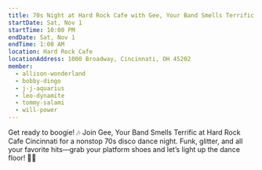 ```yaml
---
title: 70s Night at Hard Rock Cafe with Gee, Your Band Smells Terrific
startDate: Sat, Nov 1
startTime: 10:00 PM
endDate: Sat, Nov 1
endTime: 1:00 AM
location: Hard Rock Cafe
locationAddress: 1000 Broadway, Cincinnati, OH 45202
member:
  - allison-wonderland
  - bobby-dingo
  - j-j-aquarius
  - leo-dynamite
  - tommy-salami
  - will-power
---
```


Get ready to boogie! 🎶 Join Gee, Your Band Smells Terrific at Hard Rock Cafe Cincinnati for a nonstop 70s disco dance night. Funk, glitter, and all your favorite hits—grab your platform shoes and let’s light up the dance floor! 🕺✨
